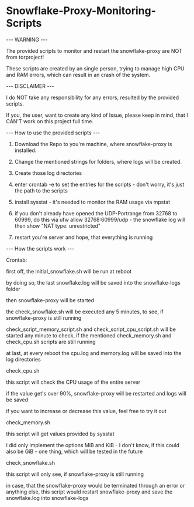 # Snowflake-Proxy-Monitoring-Scripts

--- WARNING ---

The provided scripts to monitor and restart the snowflake-proxy are NOT from torproject!

These scripts are created by an single person, trying to manage high CPU and RAM errors, which can result in an crash of the system.


--- DISCLAIMER ---

I do NOT take any responsibility for any errors, resulted by the provided scripts.

If you, the user, want to create any kind of Issue, please keep in mind, that I CAN'T work on this project full time.


--- How to use the provided scripts ---

1. Download the Repo to you're machine, where snowflake-proxy is installed.

2. Change the mentioned strings for folders, where logs will be created.

3. Create those log directories

4. enter crontab -e to set the entries for the scripts - don't worry, it's just the path to the scripts

5. install sysstat - it's needed to monitor the RAM usage via mpstat

6. if you don't already have opened the UDP-Portrange from 32768 to 60999, do this via ufw allow 32768:60999/udp - the snowflake log will then show "NAT type: unrestricted"

7. restart you're server and hope, that everything is running


--- How the scripts work ---

Crontab: 

first off, the initial_snowflake.sh will be run at reboot

by doing so, the last snowflake.log will be saved into the snowflake-logs folder

then snowflake-proxy will be started


the check_snowflake.sh will be executed any 5 minutes, to see, if snowflake-proxy is still running

check_script_memory_script.sh and check_script_cpu_script.sh will be started any minute to check, if the mentioned check_memory.sh and check_cpu.sh scripts are still running


at last, at every reboot the cpu.log and memory.log will be saved into the log directories


check_cpu.sh

this script will check the CPU usage of the entire server

if the value get's over 90%, snowflake-proxy will be restarted and logs will be saved

if you want to increase or decrease this value, feel free to try it out


check_memory.sh

this script will get values provided by sysstat

I did only implement the options MiB and KiB - I don't know, if this could also be GiB - one thing, which will be tested in the future


check_snowflake.sh

this script will only see, if snowflake-proxy is still running

in case, that the snowflake-proxy would be terminated through an error or anything else, this script would restart snowflake-proxy and save the snowflake.log into snowflake-logs
